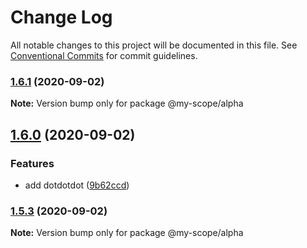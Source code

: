 # Change Log

All notable changes to this project will be documented in this file.
See [Conventional Commits](https://conventionalcommits.org) for commit guidelines.

### [1.6.1](https://github.com/rizalibnu/lerna-conventional-commits-example/compare/@my-scope/alpha@1.6.0...@my-scope/alpha@1.6.1) (2020-09-02)

**Note:** Version bump only for package @my-scope/alpha





## [1.6.0](https://github.com/rizalibnu/lerna-conventional-commits-example/compare/@my-scope/alpha@1.5.3...@my-scope/alpha@1.6.0) (2020-09-02)


### Features

* add dotdotdot ([9b62ccd](https://github.com/rizalibnu/lerna-conventional-commits-example/commit/9b62ccda780c1b8797c8ef6e04746fe00ca9d0ac))



### [1.5.3](https://github.com/rizalibnu/lerna-conventional-commits-example/compare/@my-scope/alpha@1.5.2...@my-scope/alpha@1.5.3) (2020-09-02)

**Note:** Version bump only for package @my-scope/alpha
